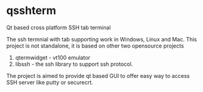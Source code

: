 # qsshterm
Qt based cross platform SSH tab terminal

The ssh termnial with tab supporting work in Windows, Linux and Mac. This project is not standalone, it is based on other two opensource projects
1. qtermwidget - vt100 emulator
2. libssh - the ssh library to support ssh protocol.

The project is aimed to provide qt based GUI to offer easy way to access SSH server like putty or securecrt.
